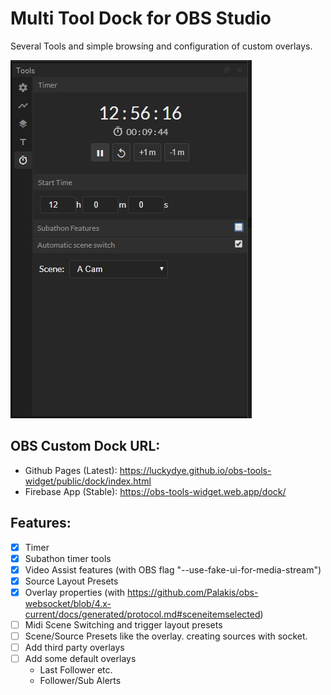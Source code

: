 # Multi Tool Dock for OBS Studio

Several Tools and simple browsing and configuration of custom overlays.

![Feature Image](./feature.jpg)

## OBS Custom Dock URL:
- Github Pages (Latest): https://luckydye.github.io/obs-tools-widget/public/dock/index.html
- Firebase App (Stable): https://obs-tools-widget.web.app/dock/

## Features:
- [x] Timer
- [x] Subathon timer tools
- [x] Video Assist features (with OBS flag "--use-fake-ui-for-media-stream")
- [x] Source Layout Presets
- [x] Overlay properties (with https://github.com/Palakis/obs-websocket/blob/4.x-current/docs/generated/protocol.md#sceneitemselected)
- [ ] Midi Scene Switching and trigger layout presets
- [ ] Scene/Source Presets like the overlay. creating sources with socket.
- [ ] Add third party overlays
- [ ] Add some default overlays
    - Last Follower etc.
    - Follower/Sub Alerts
